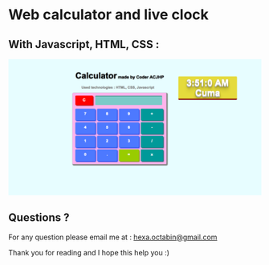<h1>Web calculator and live clock</h1>
<h2>With Javascript, HTML, CSS : </h2>
<img src="https://github.com/Coder-ACJHP/Coder_Web_Calculator/blob/master/Screenshots/Ekran%20Resmi%202017-06-30%2003.51.00.png">
<br>
<h2> Questions ?</h2> 
For any question please email me at : <a href="mailto:hexa.octabin@gmail.com">hexa.octabin@gmail.com</a>

Thank you for reading and I hope this help you :)

